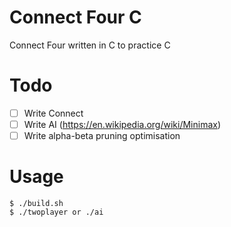 # Connect Four C
Connect Four written in C to practice C

# Todo
- [ ] Write Connect 
- [ ] Write AI (https://en.wikipedia.org/wiki/Minimax)
- [ ] Write alpha-beta pruning optimisation

# Usage
```
$ ./build.sh
$ ./twoplayer or ./ai
```
